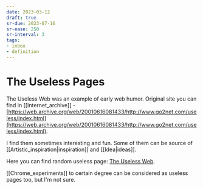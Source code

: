 ```yaml
---
date: 2023-03-12
draft: true
sr-due: 2023-07-16
sr-ease: 250
sr-interval: 3
tags:
- inbox
- definition
---
```


# The Useless Pages

The Useless Web was an example of early web humor. Original site you can find in
[[Internet_archive]] -
[https://web.archive.org/web/20010616081433/http://www.go2net.com/useless/index.html](https://web.archive.org/web/20010616081433/http://www.go2net.com/useless/index.html).

I find them sometimes interesting and fun. Some of them can be source of
[[Artistic_inspiration|inspiration]] and
[[Idea|ideas]].

Here you can find random useless page:
[The Useless Web](https://theuselessweb.com/).

[[Chrome_experiments]] to certain degree can be considered as
useless pages too, but I'm not sure.
